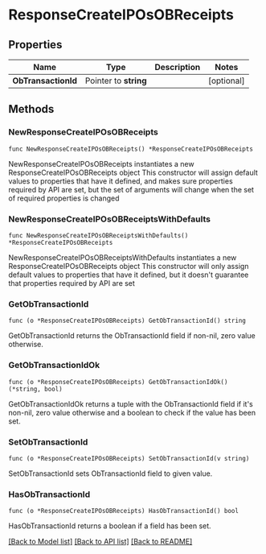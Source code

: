 # ResponseCreateIPOsOBReceipts

## Properties

Name | Type | Description | Notes
------------ | ------------- | ------------- | -------------
**ObTransactionId** | Pointer to **string** |  | [optional] 

## Methods

### NewResponseCreateIPOsOBReceipts

`func NewResponseCreateIPOsOBReceipts() *ResponseCreateIPOsOBReceipts`

NewResponseCreateIPOsOBReceipts instantiates a new ResponseCreateIPOsOBReceipts object
This constructor will assign default values to properties that have it defined,
and makes sure properties required by API are set, but the set of arguments
will change when the set of required properties is changed

### NewResponseCreateIPOsOBReceiptsWithDefaults

`func NewResponseCreateIPOsOBReceiptsWithDefaults() *ResponseCreateIPOsOBReceipts`

NewResponseCreateIPOsOBReceiptsWithDefaults instantiates a new ResponseCreateIPOsOBReceipts object
This constructor will only assign default values to properties that have it defined,
but it doesn't guarantee that properties required by API are set

### GetObTransactionId

`func (o *ResponseCreateIPOsOBReceipts) GetObTransactionId() string`

GetObTransactionId returns the ObTransactionId field if non-nil, zero value otherwise.

### GetObTransactionIdOk

`func (o *ResponseCreateIPOsOBReceipts) GetObTransactionIdOk() (*string, bool)`

GetObTransactionIdOk returns a tuple with the ObTransactionId field if it's non-nil, zero value otherwise
and a boolean to check if the value has been set.

### SetObTransactionId

`func (o *ResponseCreateIPOsOBReceipts) SetObTransactionId(v string)`

SetObTransactionId sets ObTransactionId field to given value.

### HasObTransactionId

`func (o *ResponseCreateIPOsOBReceipts) HasObTransactionId() bool`

HasObTransactionId returns a boolean if a field has been set.


[[Back to Model list]](../README.md#documentation-for-models) [[Back to API list]](../README.md#documentation-for-api-endpoints) [[Back to README]](../README.md)



